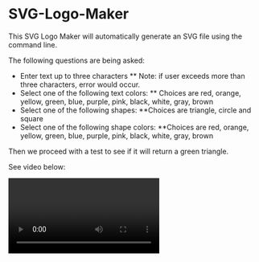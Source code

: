 # SVG-Logo-Maker

This SVG Logo Maker will automatically generate an SVG file using the command line.

The following questions are being asked:
* Enter text up to three characters
** Note: if user exceeds more than three characters, error would occur.
* Select one of the following text colors:
** Choices are red, orange, yellow, green, blue, purple, pink, black, white, gray, brown
* Select one of the following shapes:
**Choices are triangle, circle and square
* Select one of the following shape colors:
**Choices are red, orange, yellow, green, blue, purple, pink, black, white, gray, brown

Then we proceed with a test to see if it will return a green triangle.

See video below:

![](2024-07-24%2021-26-03.mp4)

